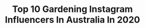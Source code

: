 ---
title: Top 10 Gardening Instagram Influencers In Australia In 2020
description: >-
  Find top gardening Instagram influencers in Australia in 2020. Most popular hashtags: #gardening #gardeningaustralia #thehappygardeninglife #growyourown.
platform: Instagram
profiles:
  - username: "wattleflatfarm"
    fullname: >-
      Natasha
    location: "Australia"
    followers: 5275
    engagement: 550
    commentsToLikes: 0.160020
    avatar: "https://scontent-atl3-1.cdninstagram.com/v/t51.2885-19/s320x320/72651627_866805220380092_1320135473477189632_n.jpg?_nc_ht=scontent-atl3-1.cdninstagram.com&_nc_ohc=b5JXk4jpkp4AX9SM1jG&oh=fc42019ece65f5e6f0ec04363e6dff9c&oe=5EB96727"
    verified: false
    hashtags: "#countrykitchen, #vintage, #gaywarecanisters, #countryliving"
  - username: "costasworld"
    fullname: >-
      Costa Georgiadis
    location: "Australia"
    followers: 61371
    engagement: 222
    commentsToLikes: 0.042470
    avatar: "https://scontent-lhr8-1.cdninstagram.com/v/t51.2885-19/s320x320/64512080_345147829486660_8346374783419547648_n.jpg?_nc_ht=scontent-lhr8-1.cdninstagram.com&_nc_ohc=rJkM9wzf6o8AX_75Mww&oh=0edd5db03c2a5bc565b11c5513a76e63&oe=5EBB66B8"
    verified: false
    hashtags: "#waysofseeing, #urbangardening, #socialdistancing, #portdouglas"
  - username: "urbanveggiepatch"
    fullname: >-
      
    location: "Australia"
    followers: 104520
    engagement: 224
    commentsToLikes: 0.027391
    avatar: "https://scontent-ams4-1.cdninstagram.com/v/t51.2885-19/s320x320/74363265_434957497202083_230727764854964224_n.jpg?_nc_ht=scontent-ams4-1.cdninstagram.com&_nc_ohc=ruOGY_Ks97oAX83J2G3&oh=3a06fd690afda63b2e94e67068690f1d&oe=5EBBD6DC"
    verified: false
    hashtags: "#growfoodnotlawns, #waterrestrictions, #urbangarden, #vegetablegarden"
  - username: "realkrissymarsh"
    fullname: >-
      Krissy Marsh
    location: "Australia"
    followers: 25125
    engagement: 139
    commentsToLikes: 0.042914
    avatar: "https://scontent-lhr8-1.cdninstagram.com/v/t51.2885-19/s320x320/13671298_628825160624283_283141812_a.jpg?_nc_ht=scontent-lhr8-1.cdninstagram.com&_nc_ohc=nN7yVugIMOkAX99DPCU&oh=64f7ecdfb95ca7f925ea562088401376&oe=5EBBA01D"
    verified: true
    hashtags: "#isolation, #exercising, #gardening, #craft"
  - username: "mimscuisine"
    fullname: >-
      Mim Hatcher
    location: "Australia"
    followers: 40823
    engagement: 702
    commentsToLikes: 0.035309
    avatar: "https://scontent-lhr8-1.cdninstagram.com/v/t51.2885-19/s320x320/22427071_751333771657869_1152045966933622784_n.jpg?_nc_ht=scontent-lhr8-1.cdninstagram.com&_nc_ohc=8JfN1K2aX6cAX9AA0dZ&oh=0a7a4a798867907c1b70052a3d9a6005&oe=5EB98634"
    verified: false
    hashtags: "#gardeningtips, #urbangarden, #vegetablegarden, #swisschard"
  - username: "sam_and_wild_violet_garden"
    fullname: >-
      Edible garden and flower farm
    location: "Australia"
    followers: 66507
    engagement: 378
    commentsToLikes: 0.052800
    avatar: "https://scontent-amt2-1.cdninstagram.com/v/t51.2885-19/s320x320/53243903_392577381538189_3340065030941966336_n.jpg?_nc_ht=scontent-amt2-1.cdninstagram.com&_nc_ohc=eMLM6tb5qd8AX8da4vd&oh=072d95824e437322500ec6f80e0c3001&oe=5EBAE0C9"
    verified: false
    hashtags: "#instagarden, #blackberroes, #flowers, #blooooms"
  - username: "kelpietwitch"
    fullname: >-
      Twitch 🤙
    location: "Australia"
    followers: 8231
    engagement: 1070
    commentsToLikes: 0.808731
    avatar: "https://scontent-ams4-1.cdninstagram.com/v/t51.2885-19/s320x320/47690444_2754345861456315_3329702421612986368_n.jpg?_nc_ht=scontent-ams4-1.cdninstagram.com&_nc_ohc=nQIXdppMD8YAX-lUWRb&oh=30d73c19918c9a6ee63b12eeeaa8055e&oe=5EBBAA7D"
    verified: false
    hashtags: "#suitcase, #underwaterphoto, #doggielove, #bandana"
  - username: "love.grows.in.this.garden"
    fullname: >-
      Ozlem - LoveGrowsInThisGarden
    location: "Australia"
    followers: 23685
    engagement: 448
    commentsToLikes: 0.054251
    avatar: "https://scontent-ams4-1.cdninstagram.com/v/t51.2885-19/s320x320/22709574_291930724643527_4233899105933328384_n.jpg?_nc_ht=scontent-ams4-1.cdninstagram.com&_nc_ohc=PNdepoK1keIAX9Jh9uH&oh=e00cce39463a6f8d0fa796933b25a3f4&oe=5E8D03E6"
    verified: false
    hashtags: "#figs, #summergarden, #butterbean, #urbanorganicgardener"
  - username: "minstera_"
    fullname: >-
      Minstera_
    location: "Australia"
    followers: 10506
    engagement: 968
    commentsToLikes: 0.041100
    avatar: "https://scontent-lhr8-1.cdninstagram.com/v/t51.2885-19/s320x320/51746476_2104289049881986_1627419733303230464_n.jpg?_nc_ht=scontent-lhr8-1.cdninstagram.com&_nc_ohc=2_iX4d-0YTMAX_zI0lb&oh=09bed1e7b5ffe8fd52bd8b501bb2c5e2&oe=5EBCEE0E"
    verified: false
    hashtags: "#tradescantiatricolor, #hoya, #variegatedsyngonium, #waxplant"
  - username: "suzyroess"
    fullname: >-
      Suzy Roessel
    location: "Australia"
    followers: 1661
    engagement: 4270
    commentsToLikes: 0.037461
    avatar: "https://scontent-ams4-1.cdninstagram.com/v/t51.2885-19/s320x320/41810033_319703895521256_7643883163617329152_n.jpg?_nc_ht=scontent-ams4-1.cdninstagram.com&_nc_ohc=VNslNKx4ookAX-Uq3UB&oh=6a6a45dea68b88f8448fcba4821eef03&oe=5EFD7162"
    verified: false
    hashtags: "#windyday, #prince, #fairlight, #noisybird"
---